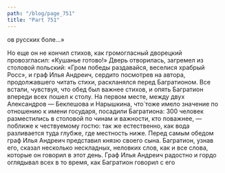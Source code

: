```yaml
---
path: "/blog/page_751"
title: "Part 751"
---
```


ов русских боле...»

Но еще он не кончил стихов, как громогласный дворецкий провозгласил: «Кушанье готово!» Дверь отворилась, загремел из столовой польский: «Гром победы раздавайся, веселися храбрый Росс», и граф Илья Андреич, сердито посмотрев на автора, продолжавшего читать стихи, раскланялся перед Багратионом. Все встали, чувствуя, что обед был важнее стихов, и опять Багратион впереди всех пошел к столу. На первом месте, между двух Александров — Беклешова и Нарышкина, что́ тоже имело значение по отношению к имени государя, посадили Багратиона: 300 человек разместились в столовой по чинам и важности, кто поважнее, — поближе к чествуемому гостю: так же естественно, как вода разливается туда глубже, где местность ниже.
Перед самым обедом граф Илья Андреич представил князю своего сына. Багратион, узнав его, сказал несколько нескладных, неловких слов, как и все слова, которые он говорил в этот день. Граф Илья Андреич радостно и гордо оглядывал всех в то время, как Багратион говорил с его
